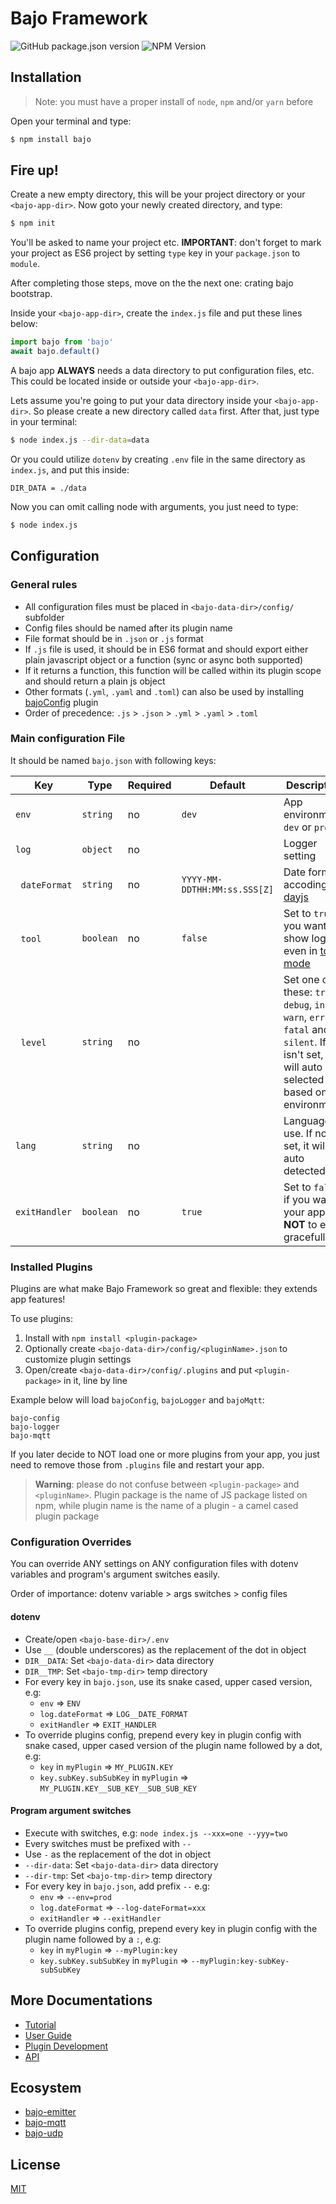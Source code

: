 # Bajo Framework

![GitHub package.json version](https://img.shields.io/github/package-json/v/ardhi/bajo) ![NPM Version](https://img.shields.io/npm/v/bajo)

## Installation

> Note: you must have a proper install of ```node```, ```npm``` and/or ```yarn``` before

Open your terminal and type:

```bash
$ npm install bajo
```

## Fire up!

Create a new empty directory, this will be your project directory or your ```<bajo-app-dir>```. Now goto your newly created directory, and type:

```bash
$ npm init
```

You'll be asked to name your project etc. **IMPORTANT**: don't forget to mark your project as ES6 project by setting ```type``` key in your ```package.json``` to ```module```.

After completing those steps, move on the the next one: crating bajo bootstrap.

Inside your ```<bajo-app-dir>```, create the ```index.js``` file and put these lines below:

```js
import bajo from 'bajo'
await bajo.default()
```

A bajo app **ALWAYS** needs a data directory to put configuration files, etc. This
could be located inside or outside your ```<bajo-app-dir>```.

Lets assume you're going to put your data directory inside your ```<bajo-app-dir>```. So please
create a new directory called ```data``` first. After that, just type in your terminal:

```bash
$ node index.js --dir-data=data
```

Or you could utilize ```dotenv``` by creating ```.env``` file in the same directory as ```index.js```, and put this inside:

```
DIR_DATA = ./data
```

Now you can omit calling node with arguments, you just need to type:

```bash
$ node index.js
```

## Configuration

### General rules

- All configuration files must be placed in ```<bajo-data-dir>/config/``` subfolder
- Config files should be named after its plugin name
- File format should be in ```.json``` or ```.js``` format
- If  ```.js``` file is used, it should be in ES6 format and should export either plain javascript object or a function (sync or async both supported)
- If it returns a function, this function will be called within its plugin scope and should return a plain js object
- Other formats (```.yml```, ```.yaml``` and ```.toml```) can also be used by installing [bajoConfig](https://github.com/ardhi/bajo-config) plugin
- Order of precedence: ```.js``` > ```.json``` > ```.yml``` > ```.yaml``` > ```.toml```

### Main configuration File

It should be named ```bajo.json``` with following keys:

| Key | Type | Required | Default | Description |
| --- | ---- | -------- | ------- | ----------- |
| ```env``` | ```string``` | no | ```dev``` | App environment: ```dev``` or ```prod``` |
| ```log``` | ```object``` | no || Logger setting |
| &nbsp;&nbsp;```dateFormat``` | ```string``` | no | ```YYYY-MM-DDTHH:MM:ss.SSS[Z]```| Date format accoding to [dayjs](https://github.com/iamkun/dayjs) |
| &nbsp;&nbsp;```tool``` | ```boolean``` | no | ```false``` | Set to ```true``` if you want to show log even in [tool mode](#tool-mode) |
| &nbsp;&nbsp;```level``` | ```string``` | no || Set one of these: ```trace```, ```debug```, ```info```, ```warn```, ```error```, ```fatal``` and ```silent```. If it isn't set, it will auto selected based on environment |
| ```lang``` | ```string``` | no || Language to use. If not set, it will be auto detected |
| ```exitHandler``` | ```boolean``` | no | ```true``` | Set to ```false``` if you want your app **NOT** to exit gracefully |

### Installed Plugins

Plugins are what make Bajo Framework so great and flexible: they extends app features!

To use plugins:

1. Install with ```npm install <plugin-package>```
2. Optionally create ```<bajo-data-dir>/config/<pluginName>.json``` to customize plugin settings
3. Open/create ```<bajo-data-dir>/config/.plugins``` and put ```<plugin-package>``` in it, line by line

Example below will load ```bajoConfig```, ```bajoLogger``` and ```bajoMqtt```:

```
bajo-config
bajo-logger
bajo-mqtt
```

If you later decide to NOT load one or more plugins from your app, you just need to remove those from ```.plugins``` file and restart your app.

> **Warning**: please do not confuse between ```<plugin-package>``` and ```<pluginName>```. Plugin package is the name of JS package listed on npm, while plugin name is the name of a plugin - a camel cased plugin package

### Configuration Overrides

You can override ANY settings on ANY configuration files with dotenv variables and program's argument switches easily.

Order of importance: dotenv variable > args switches > config files

#### dotenv

- Create/open ```<bajo-base-dir>/.env```
- Use ```__``` (double underscores) as the replacement of the dot in object
- ```DIR__DATA```: Set ```<bajo-data-dir>``` data directory
- ```DIR__TMP```: Set ```<bajo-tmp-dir>``` temp directory
- For every key in ```bajo.json```, use its snake cased, upper cased version, e.g:
  - ```env``` => ```ENV```
  - ```log.dateFormat``` => ```LOG__DATE_FORMAT```
  - ```exitHandler``` => ```EXIT_HANDLER```
- To override plugins config, prepend every key in plugin config with snake cased, upper cased version of the plugin name followed by a dot, e.g:
  - ```key``` in ```myPlugin``` => ```MY_PLUGIN.KEY```
  - ```key.subKey.subSubKey``` in ```myPlugin``` => ```MY_PLUGIN.KEY__SUB_KEY__SUB_SUB_KEY```

#### Program argument switches
- Execute with switches, e.g: ```node index.js --xxx=one --yyy=two```
- Every switches must be prefixed with ```--```
- Use ```-``` as the replacement of the dot in object
- ```--dir-data```: Set ```<bajo-data-dir>``` data directory
- ```--dir-tmp```: Set ```<bajo-tmp-dir>``` temp directory
- For every key in ```bajo.json```, add prefix ```--``` e.g:
  - ```env``` => ```--env=prod```
  - ```log.dateFormat``` => ```--log-dateFormat=xxx```
  - ```exitHandler``` => ```--exitHandler```
- To override plugins config, prepend every key in plugin config with the plugin name  followed by a ```:```, e.g:
  - ```key``` in ```myPlugin``` => ```--myPlugin:key```
  - ```key.subKey.subSubKey``` in ```myPlugin``` => ```--myPlugin:key-subKey-subSubKey```

## More Documentations

- [Tutorial](docs/tutorial.md)
- [User Guide](docs/user-guide.md)
- [Plugin Development](docs/plugin-dev.md)
- [API](docs/api.md)

## Ecosystem

- [bajo-emitter](https://github.com/ardhi/bajo-emitter)
- [bajo-mqtt](https://github.com/ardhi/bajo-mqtt)
- [bajo-udp](https://github.com/ardhi/bajo-udp)

## License

[MIT](LICENSE)
